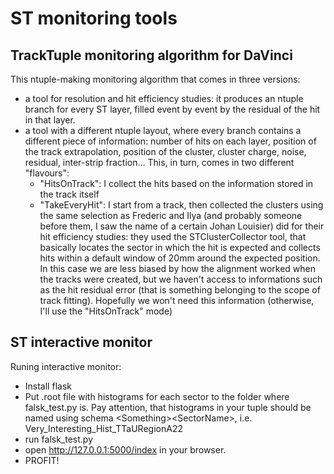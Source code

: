 ST monitoring tools
===================


TrackTuple monitoring algorithm for DaVinci
-------------------

This ntuple-making monitoring algorithm that comes in three versions:
- a tool for resolution and hit efficiency studies: it produces an ntuple branch for every ST layer, filled event by event by the residual of the hit in that layer.
- a tool with a different ntuple layout, where every branch contains a different piece of information: number of hits on each layer, position of the track extrapolation, position of the cluster, cluster charge, noise, residual, inter-strip fraction... This, in turn, comes in two different "flavours":
  - "HitsOnTrack": I collect the hits based on the information stored in the track itself
  - "TakeEveryHit": I start from a track, then collected the clusters using the same selection as Frederic and Ilya (and probably someone before them, I saw the name of a certain Johan Louisier) did for their hit efficiency studies: they used the STClusterCollector tool, that basically locates the sector in which the hit is expected and collects hits within a default window of 20mm around the expected position. In this case we are less biased by how the alignment worked when the tracks were created, but we haven't access to informations such as the hit residual error (that is something belonging to the scope of track fitting). Hopefully we won't need this information (otherwise, I'll use the "HitsOnTrack" mode)



ST interactive monitor
-------------------

Runing interactive monitor:
- Install flask
- Put .root file with histograms for each sector to the folder where falsk\_test.py is. Pay attention, that histograms in your tuple should be named using schema \<Something\>\<SectorName\>, i.e. Very\_Interesting\_Hist\_TTaURegionA22
- run falsk\_test.py 
- open http://127.0.0.1:5000/index in your browser.
- PROFIT!
